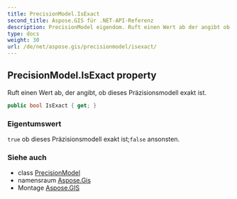 ```yaml
---
title: PrecisionModel.IsExact
second_title: Aspose.GIS für .NET-API-Referenz
description: PrecisionModel eigendom. Ruft einen Wert ab der angibt ob dieses Präzisionsmodell exakt ist.
type: docs
weight: 30
url: /de/net/aspose.gis/precisionmodel/isexact/
---
```

## PrecisionModel.IsExact property

Ruft einen Wert ab, der angibt, ob dieses Präzisionsmodell exakt ist.

```csharp
public bool IsExact { get; }
```

### Eigentumswert

`true` ob dieses Präzisionsmodell exakt ist;`false` ansonsten.

### Siehe auch

* class [PrecisionModel](../)
* namensraum [Aspose.Gis](../../precisionmodel/)
* Montage [Aspose.GIS](../../../)


